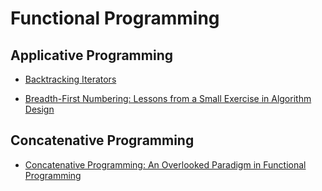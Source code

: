 # Functional Programming

## Applicative Programming

* [Backtracking Iterators](https://www.lri.fr/~filliatr/publis/enum2.pdf)

* [Breadth-First Numbering: Lessons from a Small Exercise in Algorithm Design](http://www.cs.tufts.edu/~nr/cs257/archive/chris-okasaki/breadth-first.pdf)

## Concatenative Programming

* [Concatenative Programming: An Overlooked Paradigm in Functional Programming](http://mitarbeiter.hs-heilbronn.de/~herzberg/Publications/ICSOFT.2009.pdf)
